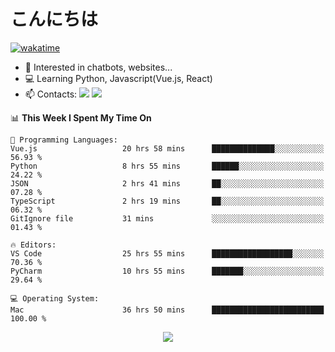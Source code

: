 # こんにちは

[![wakatime](https://wakatime.com/badge/user/018bd4cf-9224-4729-b4f3-31fc6a93ca34.svg)](https://wakatime.com/@flamescoder)

- 👀 Interested in chatbots, websites...
- 💻 Learning Python, Javascript(Vue.js, React)
- 📫 Contacts: <a href="https://t.me/FlameCoder0_0" target="_blank"><img src="https://img.shields.io/badge/telegram-0088cc?logo=telegram&logoColor=white"/></a> <a href="https://discord.gg/3wt8QRndjm" target="_blank"><img src="https://img.shields.io/badge/discord-5865F2?logo=discord&logoColor=white"/></a>

<!--START_SECTION:waka-->
📊 **This Week I Spent My Time On** 

```text
💬 Programming Languages: 
Vue.js                   20 hrs 58 mins      ██████████████░░░░░░░░░░░   56.93 % 
Python                   8 hrs 55 mins       ██████░░░░░░░░░░░░░░░░░░░   24.22 % 
JSON                     2 hrs 41 mins       ██░░░░░░░░░░░░░░░░░░░░░░░   07.28 % 
TypeScript               2 hrs 19 mins       ██░░░░░░░░░░░░░░░░░░░░░░░   06.32 % 
GitIgnore file           31 mins             ░░░░░░░░░░░░░░░░░░░░░░░░░   01.43 % 

🔥 Editors: 
VS Code                  25 hrs 55 mins      ██████████████████░░░░░░░   70.36 % 
PyCharm                  10 hrs 55 mins      ███████░░░░░░░░░░░░░░░░░░   29.64 % 

💻 Operating System: 
Mac                      36 hrs 50 mins      █████████████████████████   100.00 % 
```


<!--END_SECTION:waka-->

<div align="center">
  <img src="https://komarev.com/ghpvc/?username=FlamesC0der&style=flat-square&color=red"/>
</div>

